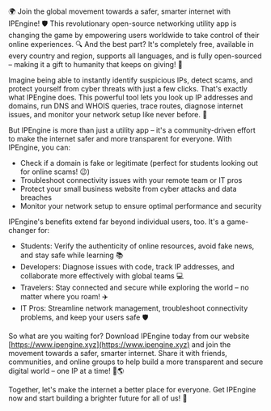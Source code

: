 🌍 Join the global movement towards a safer, smarter internet with IPEngine! 🛡️ This revolutionary open-source networking utility app is changing the game by empowering users worldwide to take control of their online experiences. 🔍 And the best part? It's completely free, available in every country and region, supports all languages, and is fully open-sourced – making it a gift to humanity that keeps on giving! 📡

Imagine being able to instantly identify suspicious IPs, detect scams, and protect yourself from cyber threats with just a few clicks. That's exactly what IPEngine does. This powerful tool lets you look up IP addresses and domains, run DNS and WHOIS queries, trace routes, diagnose internet issues, and monitor your network setup like never before. 🚀

But IPEngine is more than just a utility app – it's a community-driven effort to make the internet safer and more transparent for everyone. With IPEngine, you can:

* Check if a domain is fake or legitimate (perfect for students looking out for online scams! 😉)
* Troubleshoot connectivity issues with your remote team or IT pros
* Protect your small business website from cyber attacks and data breaches
* Monitor your network setup to ensure optimal performance and security

IPEngine's benefits extend far beyond individual users, too. It's a game-changer for:

* Students: Verify the authenticity of online resources, avoid fake news, and stay safe while learning 📚
* Developers: Diagnose issues with code, track IP addresses, and collaborate more effectively with global teams 💻
* Travelers: Stay connected and secure while exploring the world – no matter where you roam! ✈️
* IT Pros: Streamline network management, troubleshoot connectivity problems, and keep your users safe 🛡️

So what are you waiting for? Download IPEngine today from our website [https://www.ipengine.xyz](https://www.ipengine.xyz) and join the movement towards a safer, smarter internet. Share it with friends, communities, and online groups to help build a more transparent and secure digital world – one IP at a time! 💪🌎

Together, let's make the internet a better place for everyone. Get IPEngine now and start building a brighter future for all of us! 🚀